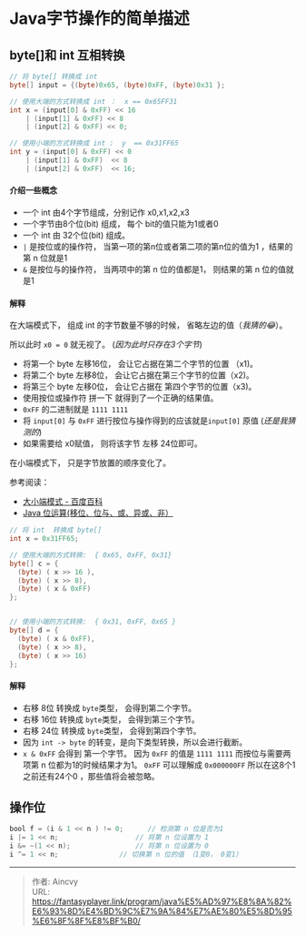 # Java字节操作的简单描述


## byte[]和 int 互相转换

```java
// 将 byte[] 转换成 int
byte[] input = {(byte)0x65, (byte)0xFF, (byte)0x31 };

// 使用大端的方式转换成 int ：  x == 0x65FF31
int x = (input[0] & 0xFF) << 16
  	| (input[1] & 0xFF) << 8
  	| (input[2] & 0xFF) << 0;

// 使用小端的方式转换成 int :  y  == 0x31FF65
int y = (input[0] & 0xFF) << 0
  	| (input[1] & 0xFF)  << 8
  	| (input[2] & 0xFF)  << 16;
```

#### 介绍一些概念

- 一个 int 由4个字节组成，分别记作  x0,x1,x2,x3 
- 一个字节由8个位(bit) 组成， 每个 bit的值只能为1或者0 
- 一个 int 由 32个位(bit) 组成。
- `|` 是按位或的操作符， 当第一项的第n位或者第二项的第n位的值为1 ，结果的第 n 位就是1 
- `&` 是按位与的操作符， 当两项中的第 n 位的值都是1， 则结果的第 n 位的值就是1

#### 解释

在大端模式下， 组成 int 的字节数量不够的时候， 省略左边的值（*我猜的:joy:*）。

所以此时 `x0 = 0`  就无视了。 (*因为此时只存在3个字节*)

- 将第一个 byte 左移16位， 会让它占据在第二个字节的位置 （x1)。
- 将第二个 byte 左移8位， 会让它占据在第三个字节的位置（x2)。
- 将第三个 byte 左移0位， 会让它占据在 第四个字节的位置（x3)。 
- 使用按位或操作符 拼一下 就得到了一个正确的结果值。
- `0xFF` 的二进制就是 `1111 1111` 
- 将 `input[0]` 与 `0xFF` 进行按位与操作得到的应该就是`input[0]` 原值 (*还是我猜测的*)
- 如果需要给 x0赋值， 则将该字节 左移 24位即可。



在小端模式下， 只是字节放置的顺序变化了。 



参考阅读：

- [大小端模式 - 百度百科](https://baike.baidu.com/item/%E5%A4%A7%E5%B0%8F%E7%AB%AF%E6%A8%A1%E5%BC%8F)
- [Java 位运算(移位、位与、或、异或、非）](https://blog.csdn.net/xiaochunyong/article/details/7748713)



```java
// 将 int  转换成 byte[]
int x = 0x31FF65;

// 使用大端的方式转换:  { 0x65, 0xFF, 0x31}
byte[] c = {
  (byte) ( x >> 16 ),
  (byte) ( x >> 8),
  (byte) ( x & 0xFF)
};


// 使用小端的方式转换:  { 0x31, 0xFF, 0x65 }
byte[] d = {
  (byte) ( x & 0xFF),
  (byte) ( x >> 8),
  (byte) ( x >> 16)
};
```

#### 解释

- 右移 8位 转换成 `byte`类型， 会得到第二个字节。
- 右移 16位 转换成 `byte`类型， 会得到第三个字节。
- 右移 24位 转换成 `byte`类型， 会得到第四个字节。
- 因为 `int -> byte` 的转变，是向下类型转换，所以会进行截断。 
- `x & 0xFF` 会得到 第一个字节。  因为 `0xFF` 的值是 `1111 1111` 而按位与需要两项第 n 位都为1的时候结果才为1。 `0xFF` 可以理解成 `0x000000FF` 所以在这8个1之前还有24个0 ，那些值将会被忽略。



## 操作位

```java
bool f = (i & 1 << n ) != 0;      // 检测第 n 位是否为1
i |= 1 << n;          		   // 将第 n 位设置为 1
i &= ~(1 << n);     		   // 将第 n 位设置为 0
i ^= 1 << n;     		   // 切换第 n 位的值 （1变0， 0变1）
```



---

> 作者: Aincvy  
> URL: https://fantasyplayer.link/program/java%E5%AD%97%E8%8A%82%E6%93%8D%E4%BD%9C%E7%9A%84%E7%AE%80%E5%8D%95%E6%8F%8F%E8%BF%B0/  

